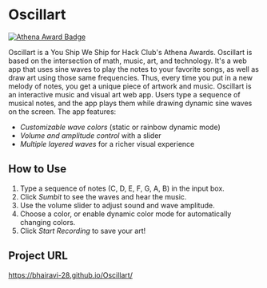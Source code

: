 # Oscillart

[![Athena Award Badge](https://img.shields.io/endpoint?url=https%3A%2F%2Faward.athena.hackclub.com%2Fapi%2Fbadge)](https://award.athena.hackclub.com?utm_source=readme)

Oscillart is a You Ship We Ship for Hack Club's Athena Awards.
Oscillart is based on the intersection of math, music, art, and technology. It's a web app that uses sine waves to play the notes to your favorite songs, as well as draw art using those same frequencies. Thus, every time you put in a new melody of notes, you get a unique piece of artwork and music.
Oscillart is an interactive music and visual art web app. Users type a sequence of musical notes, and the app plays them while drawing dynamic sine waves on the screen. The app features:
- *Customizable wave colors* (static or rainbow dynamic mode)
- *Volume and amplitude control* with a slider
- *Multiple layered waves* for a richer visual experience

## How to Use
1. Type a sequence of notes (C, D, E, F, G, A, B) in the input box.
2. Click *Sumbit* to see the waves and hear the music.
3. Use the volume slider to adjust sound and wave amplitude.
4. Choose a color, or enable dynamic color mode for automatically changing colors.
5. Click *Start Recording* to save your art! 

## Project URL
https://bhairavi-28.github.io/Oscillart/
